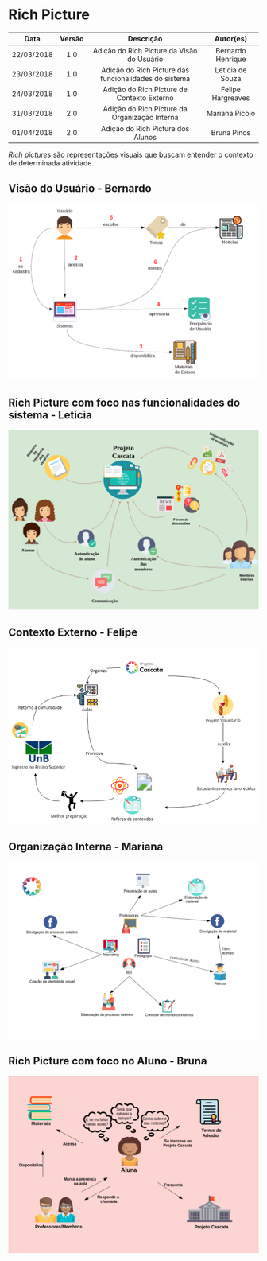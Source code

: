 # Rich Picture

| Data | Versão | Descrição | Autor(es) |
|:----:|:------:|:---------:|:---------:|
|22/03/2018|1.0| Adição do Rich Picture da Visão do Usuário | Bernardo Henrique |
|23/03/2018|1.0| Adição do Rich Picture das funcionalidades do sistema | Leticia de Souza|
|24/03/2018|1.0| Adição do Rich Picture de Contexto Externo | Felipe Hargreaves |
|31/03/2018|2.0| Adição do Rich Picture da Organização Interna | Mariana Pícolo |
|01/04/2018|2.0| Adição do Rich Picture dos Alunos | Bruna Pinos |

*Rich pictures* são representações visuais que buscam entender o contexto de determinada atividade.


## Visão do Usuário - Bernardo

![Visão do usuário do sistema](../img/richPictures/rpBernardoUsuario.png)

## Rich Picture com foco nas funcionalidades do sistema - Letícia

![Foco nas funcionalidades](../img/richPictures/rpLeticiaFuncionalidades.png)

## Contexto Externo - Felipe

![Contexto Externo](../img/richPictures/rpFelipeContextoExterno.png)

## Organização Interna - Mariana

![Organização Interna](../img/richPictures/rpMarianaOrganizacao.png)

## Rich Picture com foco no Aluno - Bruna

![Foco no aluno](../img/richPictures/rpBrunaAlunos.png)
